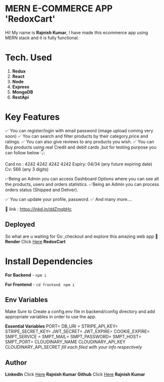 # MERN E-COMMERCE APP 'RedoxCart'

Hi! My name is **Rajnish Kumar**, I have made this ecommerce app using MERN stack and it is fully functional.

# Tech. Used

1.  **Redux**
2.  **React**
3.  **Node**
4.  **Express** 
5.  **MongoDB**
6.  **RestApi**

# Key Features

✅ You can register/login with email password (image upload coming very soon)
✅ You can search and filter products by their category,price and ratings.
✅ You can also give reviews to any products you wish.
✅ You can Buy products using real Credit and debit cards ,but for testing purpose you can follow below 👇:

Card no : 4242 4242 4242 4242
Expiry: 04/34 (any future expiring date)
Cv: 566 (any 3 digits)

✅Being an Admin you can access Dashboard Options where you can see all the products, users and orders statistics.
✅Being an Admin you can process orders status (Shipped and Deliver).

✅ You can update your profile, password.
✅ And many more....


🔗 link : https://lnkd.in/ddZmqbHc

## Deployed
So what are u waiting for Go ,checkout and explore this amazing web app 🚀
**Render** Click [Here](https://redoxcart-mern-app.onrender.com/) **RedoxCart**


# Install Dependencies

**For Backend** - `npm i`

**For Frontend** - `cd frontend` ` npm i`

## Env Variables

Make Sure to Create a config.env file in backend/config directory and add appropriate variables in order to use the app.

**Essential Variables**
PORT=
DB_URI =
STRIPE_API_KEY=
STRIPE_SECRET_KEY=
JWT_SECRET=
JWT_EXPIRE=
COOKIE_EXPIRE=
SMPT_SERVICE =
SMPT_MAIL=
SMPT_PASSWORD=
SMPT_HOST=
SMPT_PORT=
CLOUDINARY_NAME
CLOUDINARY_API_KEY
CLOUDINARY_API_SECRET
_fill each filed with your info respectively_

## Author

**LinkedIn** Click [Here](https://www.linkedin.com/in/rajnish-kumar-redoxrj/) **Rajnish Kumar**
**Github** Click [Here](https://github.com/redoxrj) **Rajnish Kumar**